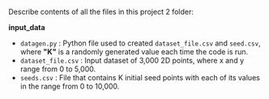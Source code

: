 Describe contents of all the files in this project 2 folder:

**input_data**
- ```datagen.py``` : Python file used to created ```dataset_file.csv``` and ```seed.csv```, where **"K"** is a randomly generated value each time the code is run.
- ```dataset_file.csv``` : Input dataset of 3,000 2D points, where x and y range from 0 to 5,000.
- ```seeds.csv``` : File that contains K initial seed points with each of its values in the range from 0 to 10,000.
